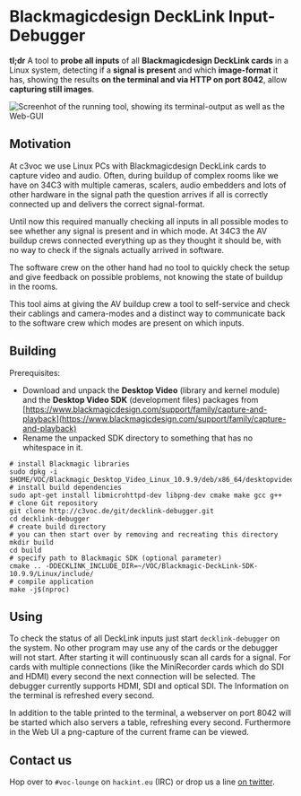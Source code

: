 # Blackmagicdesign DeckLink Input-Debugger
**tl;dr** A tool to **probe all inputs** of all **Blackmagicdesign DeckLink cards** in a Linux system, detecting if a **signal is present** and which **image-format** it has, showing the results **on the terminal and via HTTP on port 8042**, allow **capturing still images**.

![Screenhot of the running tool, showing its terminal-output as well as the Web-GUI](screenshot.png)

## Motivation
At c3voc we use Linux PCs with Blackmagicdesign DeckLink cards to capture video and audio. Often, during buildup of complex rooms like we have on 34C3 with multiple cameras, scalers, audio embedders and lots of other hardware in the signal path the question arrives if all is correctly connected up and delivers the correct signal-format.

Until now this required manually checking all inputs in all possible modes to see whether any signal is present and in which mode. At 34C3 the AV buildup crews connected everything up as they thought it should be, with no way to check if the signals actually arrived in software.

The software crew on the other hand had no tool to quickly check the setup and give feedback on possible problems, not knowing the state of buildup in the rooms.

This tool aims at giving the AV buildup crew a tool to self-service and check their cablings and camera-modes and a distinct way to communicate back to the software crew which modes are present on which inputs.

## Building
Prerequisites:
- Download and unpack the **Desktop Video** (library and kernel module) and the **Desktop Video SDK** (development files) packages from [https://www.blackmagicdesign.com/support/family/capture-and-playback](https://www.blackmagicdesign.com/support/family/capture-and-playback)
- Rename the unpacked SDK directory to something that has no whitespace in it.

```
# install Blackmagic libraries
sudo dpkg -i $HOME/VOC/Blackmagic_Desktop_Video_Linux_10.9.9/deb/x86_64/desktopvideo_10.9.9a4_amd64.deb
# install build dependencies
sudo apt-get install libmicrohttpd-dev libpng-dev cmake make gcc g++
# clone Git repository
git clone http://c3voc.de/git/decklink-debugger.git
cd decklink-debugger
# create build directory
# you can then start over by removing and recreating this directory
mkdir build
cd build
# specify path to Blackmagic SDK (optional parameter)
cmake .. -DDECKLINK_INCLUDE_DIR=~/VOC/Blackmagic-DeckLink-SDK-10.9.9/Linux/include/
# compile application
make -j$(nproc)
```

## Using
To check the status of all DeckLink inputs just start `decklink-debugger` on the system. No other program may use any of the cards or the debugger will not start. After starting it will continuously scan all cards for a signal. For cards with multiple connections (like the MiniRecorder cards which do SDI and HDMI) every second the next connection will be selected. The debugger currently supports HDMI, SDI and optical SDI. The Information on the terminal is refreshed every second.

In addition to the table printed to the terminal, a webserver on port 8042 will be started which also servers a table, refreshing every second. Furthermore in the Web UI a png-capture of the current frame can be viewed.

## Contact us
Hop over to `#voc-lounge` on `hackint.eu` (IRC) or drop us a line [on twitter](https://twitter.com/c3voc).
